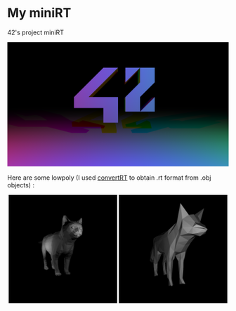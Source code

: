 # My miniRT
42's project miniRT

<p align="center">
  <img src="/bitmap/42.png">
</p>

Here are some lowpoly (I used <a href="">convertRT</a> to obtain .rt format from .obj objects) :
<p align="center">
  <img  width=49% src="/bitmap/cat.png">
  <img  width=49% src="/bitmap/fox.png">
</p>
